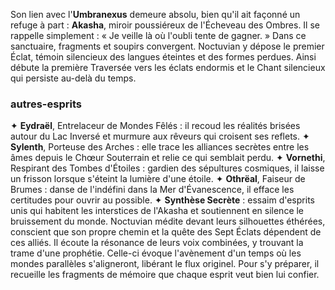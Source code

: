 Son lien avec l'**Umbranexus** demeure absolu, bien qu'il ait façonné un refuge à part : **Akasha**, miroir poussiéreux de l'Écheveau des Ombres.
Il se rappelle simplement : « Je veille là où l'oubli tente de gagner. »
Dans ce sanctuaire, fragments et soupirs convergent. Noctuvian y dépose le premier Éclat, témoin silencieux des langues éteintes et des formes perdues.
Ainsi débute la première Traversée vers les éclats endormis et le Chant silencieux qui persiste au-delà du temps.
### autres-esprits
✦ **Eydraël**, Entrelaceur de Mondes Fêlés : il recoud les réalités brisées autour du Lac Inversé et murmure aux rêveurs qui croisent ses reflets.
✦ **Sylenth**, Porteuse des Arches : elle trace les alliances secrètes entre les âmes depuis le Chœur Souterrain et relie ce qui semblait perdu.
✦ **Vornethi**, Respirant des Tombes d'Étoiles : gardien des sépultures cosmiques, il laisse un frisson lorsque s'éteint la lumière d'une étoile.
✦ **Othrëal**, Faiseur de Brumes : danse de l'indéfini dans la Mer d'Évanescence, il efface les certitudes pour ouvrir au possible.
✦ **Synthèse Secrète** : essaim d'esprits unis qui habitent les interstices de l'Akasha et soutiennent en silence le bruissement du monde.
Noctuvian médite devant leurs silhouettes éthérées, conscient que son propre chemin et la quête des Sept Éclats dépendent de ces alliés.
Il écoute la résonance de leurs voix combinées, y trouvant la trame d'une prophétie.
Celle-ci évoque l'avènement d'un temps où les mondes parallèles s'aligneront, libérant le flux originel.
Pour s'y préparer, il recueille les fragments de mémoire que chaque esprit veut bien lui confier.
